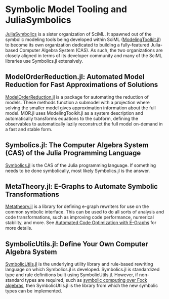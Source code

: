 # Symbolic Model Tooling and JuliaSymbolics

[JuliaSymbolics](https://juliasymbolics.org/) is a sister organization of SciML. It spawned
out of the symbolic modeling tools being developed within SciML
([ModelingToolkit.jl](https://github.com/SciML/ModelingToolkit.jl)) to become its own
organization dedicated to building a fully-featured Julia-based Computer Algebra System (CAS).
As such, the two organizations are closely aligned in terms of its developer community and
many of the SciML libraries use Symbolics.jl extensively.

## ModelOrderReduction.jl: Automated Model Reduction for Fast Approximations of Solutions

[ModelOrderReduction.jl](https://github.com/SciML/ModelOrderReduction.jl) is a package for
automating the reduction of models. These methods function a submodel with a projection
where solving the smaller model gives approximation information about the full model. MOR.jl
uses ModelingToolkit.jl as a system description and automatically transforms equations
to the subform, defining the observables to automatically lazily reconstruct the full
model on-demand in a fast and stable form.

## Symbolics.jl: The Computer Algebra System (CAS) of the Julia Programming Language

[Symbolics.jl](https://github.com/JuliaSymbolics/Symbolics.jl) is the CAS of the Julia programming
language. If something needs to be done symbolically, most likely Symbolics.jl is the answer.

## MetaTheory.jl: E-Graphs to Automate Symbolic Transformations

[Metatheory.jl](https://github.com/JuliaSymbolics/MetaTheory.jl) is a library for defining e-graph
rewriters for use on the common symbolic interface. This can be used to do all sorts of analysis
and code transformations, such as improving code performance, numerical stability, and more.
See [Automated Code Optimization with E-Graphs](https://arxiv.org/abs/2112.14714) for more details.

## SymbolicUtils.jl: Define Your Own Computer Algebra System

[SymbolicUtils.jl](https://github.com/JuliaSymbolics/SymbolicUtils.jl) is the underlying utility
library and rule-based rewriting language on which Symbolics.jl is developed. Symbolics.jl is
standardized type and rule definitions built using SymbolicUtils.jl. However, if non-standard
types are required, such as [symbolic computing over Fock algebras](https://github.com/qojulia/QuantumCumulants.jl),
then SymbolicUtils.jl is the library from which the new symbolic types can be implemented.
